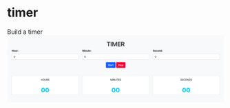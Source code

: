 # timer
Build a timer 
![Aquí la descripción de la imagen por si no carga](https://raw.githubusercontent.com/anahiquintero99/timer/main/img/imgReadme.png)
